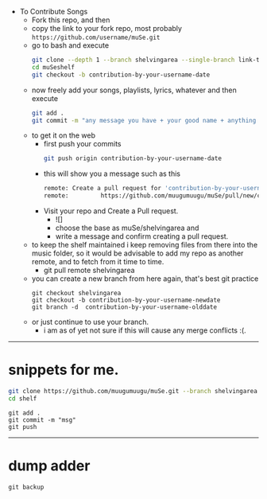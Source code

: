 + To Contribute Songs
	+ Fork this repo, and then
	+ copy the link to your fork repo, most probably ```https://github.com/username/muSe.git```
	+ go to bash and execute
		```bash
		git clone --depth 1 --branch shelvingarea --single-branch link-to-your-fork muSeshelf
		cd muSeshelf
		git checkout -b contribution-by-your-username-date
		```
	+ now freely add your songs, playlists, lyrics, whatever and then execute
		```bash
		git add .
		git commit -m "any message you have + your good name + anything u wanna mention"
	+ to get it on the web
		+ first  push your commits
			```bash
			git push origin contribution-by-your-username-date
			```
		+ this will show you a message such as this
			```bash
			remote: Create a pull request for 'contribution-by-your-username-date' on GitHub by visiting:
			remote:     	https://github.com/muugumuugu/muSe/pull/new/contribution-by-your-username-date
			```
		+ Visit your repo and Create a Pull request.
			+ ![]
			+ choose the base as muSe/shelvingarea and
			+ write a message and confirm creating a pull request.
	+ to keep the shelf maintained i keep removing files from there into the music folder, so it would be advisable to add my repo as another remote, and to fetch from it time to time.
		+ git pull remote shelvingarea
	+ you can create a new branch from here again, that's best git practice
		```
		git checkout shelvingarea
		git checkout -b contribution-by-your-username-newdate
		git branch -d  contribution-by-your-username-olddate
		```
	+ or just continue to use your branch.
		+ i am as of yet not sure if this will cause any merge conflicts :(.



---------------
# snippets for me.
```bash
git clone https://github.com/muugumuugu/muSe.git --branch shelvingarea --single-branch shelf --depth 1 shelf
cd shelf
```

```
git add .
git commit -m "msg"
git push
```
--------------

# dump adder
```
git backup
```
